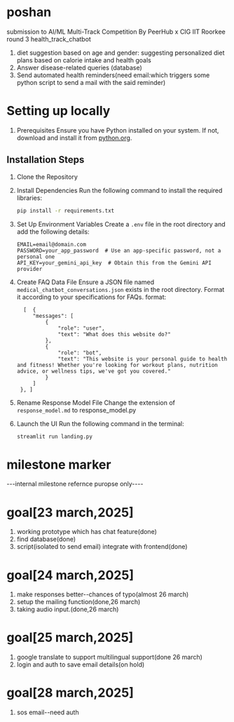 # poshan
submission to AI/ML Multi-Track Competition By PeerHub x CIG IIT Roorkee
round 3 health_track_chatbot
1. diet suggestion based on age and gender: suggesting personalized diet plans based on calorie intake and health goals
2. Answer disease-related queries (database)
3. Send automated health reminders(need email:which triggers some python script to send a mail with the said reminder)


# Setting up locally
1. Prerequisites
Ensure you have Python installed on your system. If not, download and install it from [python.org](https://www.python.org/downloads/).

## Installation Steps

1. Clone the Repository

2. Install Dependencies
   Run the following command to install the required libraries:
   ```sh
   pip install -r requirements.txt
   ```

3. Set Up Environment Variables
   Create a `.env` file in the root directory and add the following details:
   ```env
   EMAIL=email@domain.com
   PASSWORD=your_app_password  # Use an app-specific password, not a personal one
   API_KEY=your_gemini_api_key  # Obtain this from the Gemini API provider
   ```

4. Create FAQ Data File
   Ensure a JSON file named `medical_chatbot_conversations.json` exists in the root directory. Format it according to your specifications for FAQs.
   format:
   ```
     [  {
        "messages": [
            {
                "role": "user",
                "text": "What does this website do?"
            },
            {
                "role": "bot",
                "text": "This website is your personal guide to health and fitness! Whether you're looking for workout plans, nutrition advice, or wellness tips, we've got you covered."
            }
        ]
    }, ]
   ```

6. Rename Response Model File
   Change the extension of `response_model.md` to response_model.py

7. Launch the UI
   Run the following command in the terminal:
   ```sh
   streamlit run landing.py
   ```

# milestone marker
---internal milestone refernce puropse only----
# goal[23 march,2025]
1. working prototype which has chat feature(done)
2. find database(done)
3. script(isolated to send email) integrate with frontend(done)

# goal[24 march,2025]
1. make responses better--chances of typo(almost 26 march)
2. setup the mailing function(done,26 march)
3. taking audio input.(done,26 march)


# goal[25 march,2025]
1. google translate to support multilingual support(done 26 march)
2. login and auth to save email details(on hold)

# goal[28 march,2025]
1. sos email--need auth

